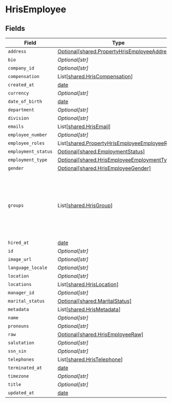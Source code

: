 # HrisEmployee


## Fields

| Field                                                                                                                                           | Type                                                                                                                                            | Required                                                                                                                                        | Description                                                                                                                                     |
| ----------------------------------------------------------------------------------------------------------------------------------------------- | ----------------------------------------------------------------------------------------------------------------------------------------------- | ----------------------------------------------------------------------------------------------------------------------------------------------- | ----------------------------------------------------------------------------------------------------------------------------------------------- |
| `address`                                                                                                                                       | [Optional[shared.PropertyHrisEmployeeAddress]](../../models/shared/propertyhrisemployeeaddress.md)                                              | :heavy_minus_sign:                                                                                                                              | N/A                                                                                                                                             |
| `bio`                                                                                                                                           | *Optional[str]*                                                                                                                                 | :heavy_minus_sign:                                                                                                                              | N/A                                                                                                                                             |
| `company_id`                                                                                                                                    | *Optional[str]*                                                                                                                                 | :heavy_minus_sign:                                                                                                                              | N/A                                                                                                                                             |
| `compensation`                                                                                                                                  | List[[shared.HrisCompensation](../../models/shared/hriscompensation.md)]                                                                        | :heavy_minus_sign:                                                                                                                              | N/A                                                                                                                                             |
| `created_at`                                                                                                                                    | [date](https://docs.python.org/3/library/datetime.html#date-objects)                                                                            | :heavy_minus_sign:                                                                                                                              | N/A                                                                                                                                             |
| `currency`                                                                                                                                      | *Optional[str]*                                                                                                                                 | :heavy_minus_sign:                                                                                                                              | N/A                                                                                                                                             |
| `date_of_birth`                                                                                                                                 | [date](https://docs.python.org/3/library/datetime.html#date-objects)                                                                            | :heavy_minus_sign:                                                                                                                              | N/A                                                                                                                                             |
| `department`                                                                                                                                    | *Optional[str]*                                                                                                                                 | :heavy_minus_sign:                                                                                                                              | N/A                                                                                                                                             |
| `division`                                                                                                                                      | *Optional[str]*                                                                                                                                 | :heavy_minus_sign:                                                                                                                              | N/A                                                                                                                                             |
| `emails`                                                                                                                                        | List[[shared.HrisEmail](../../models/shared/hrisemail.md)]                                                                                      | :heavy_minus_sign:                                                                                                                              | N/A                                                                                                                                             |
| `employee_number`                                                                                                                               | *Optional[str]*                                                                                                                                 | :heavy_minus_sign:                                                                                                                              | N/A                                                                                                                                             |
| `employee_roles`                                                                                                                                | List[[shared.PropertyHrisEmployeeEmployeeRoles](../../models/shared/propertyhrisemployeeemployeeroles.md)]                                      | :heavy_minus_sign:                                                                                                                              | N/A                                                                                                                                             |
| `employment_status`                                                                                                                             | [Optional[shared.EmploymentStatus]](../../models/shared/employmentstatus.md)                                                                    | :heavy_minus_sign:                                                                                                                              | N/A                                                                                                                                             |
| `employment_type`                                                                                                                               | [Optional[shared.HrisEmployeeEmploymentType]](../../models/shared/hrisemployeeemploymenttype.md)                                                | :heavy_minus_sign:                                                                                                                              | N/A                                                                                                                                             |
| `gender`                                                                                                                                        | [Optional[shared.HrisEmployeeGender]](../../models/shared/hrisemployeegender.md)                                                                | :heavy_minus_sign:                                                                                                                              | N/A                                                                                                                                             |
| `groups`                                                                                                                                        | List[[shared.HrisGroup](../../models/shared/hrisgroup.md)]                                                                                      | :heavy_minus_sign:                                                                                                                              | Which groups/teams/units that this employee/user belongs to.  May not have all of the Group fields present, but should have id, name, or email. |
| `hired_at`                                                                                                                                      | [date](https://docs.python.org/3/library/datetime.html#date-objects)                                                                            | :heavy_minus_sign:                                                                                                                              | N/A                                                                                                                                             |
| `id`                                                                                                                                            | *Optional[str]*                                                                                                                                 | :heavy_minus_sign:                                                                                                                              | N/A                                                                                                                                             |
| `image_url`                                                                                                                                     | *Optional[str]*                                                                                                                                 | :heavy_minus_sign:                                                                                                                              | N/A                                                                                                                                             |
| `language_locale`                                                                                                                               | *Optional[str]*                                                                                                                                 | :heavy_minus_sign:                                                                                                                              | N/A                                                                                                                                             |
| `location`                                                                                                                                      | *Optional[str]*                                                                                                                                 | :heavy_minus_sign:                                                                                                                              | N/A                                                                                                                                             |
| `locations`                                                                                                                                     | List[[shared.HrisLocation](../../models/shared/hrislocation.md)]                                                                                | :heavy_minus_sign:                                                                                                                              | N/A                                                                                                                                             |
| `manager_id`                                                                                                                                    | *Optional[str]*                                                                                                                                 | :heavy_minus_sign:                                                                                                                              | N/A                                                                                                                                             |
| `marital_status`                                                                                                                                | [Optional[shared.MaritalStatus]](../../models/shared/maritalstatus.md)                                                                          | :heavy_minus_sign:                                                                                                                              | N/A                                                                                                                                             |
| `metadata`                                                                                                                                      | List[[shared.HrisMetadata](../../models/shared/hrismetadata.md)]                                                                                | :heavy_minus_sign:                                                                                                                              | N/A                                                                                                                                             |
| `name`                                                                                                                                          | *Optional[str]*                                                                                                                                 | :heavy_minus_sign:                                                                                                                              | N/A                                                                                                                                             |
| `pronouns`                                                                                                                                      | *Optional[str]*                                                                                                                                 | :heavy_minus_sign:                                                                                                                              | N/A                                                                                                                                             |
| `raw`                                                                                                                                           | [Optional[shared.HrisEmployeeRaw]](../../models/shared/hrisemployeeraw.md)                                                                      | :heavy_minus_sign:                                                                                                                              | N/A                                                                                                                                             |
| `salutation`                                                                                                                                    | *Optional[str]*                                                                                                                                 | :heavy_minus_sign:                                                                                                                              | N/A                                                                                                                                             |
| `ssn_sin`                                                                                                                                       | *Optional[str]*                                                                                                                                 | :heavy_minus_sign:                                                                                                                              | N/A                                                                                                                                             |
| `telephones`                                                                                                                                    | List[[shared.HrisTelephone](../../models/shared/hristelephone.md)]                                                                              | :heavy_minus_sign:                                                                                                                              | N/A                                                                                                                                             |
| `terminated_at`                                                                                                                                 | [date](https://docs.python.org/3/library/datetime.html#date-objects)                                                                            | :heavy_minus_sign:                                                                                                                              | N/A                                                                                                                                             |
| `timezone`                                                                                                                                      | *Optional[str]*                                                                                                                                 | :heavy_minus_sign:                                                                                                                              | N/A                                                                                                                                             |
| `title`                                                                                                                                         | *Optional[str]*                                                                                                                                 | :heavy_minus_sign:                                                                                                                              | N/A                                                                                                                                             |
| `updated_at`                                                                                                                                    | [date](https://docs.python.org/3/library/datetime.html#date-objects)                                                                            | :heavy_minus_sign:                                                                                                                              | N/A                                                                                                                                             |